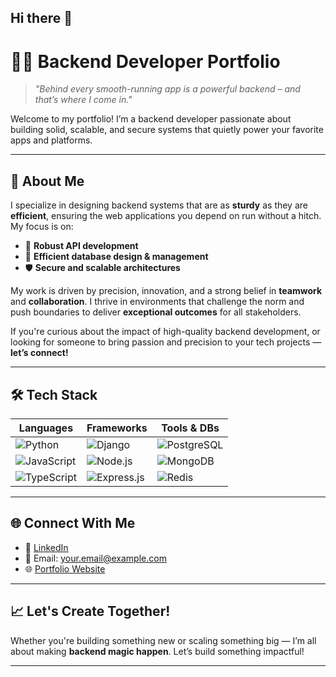 ## Hi there 👋

<!--
**utkarsxrathore/utkarsxrathore** is a ✨ _special_ ✨ repository because its `README.md` (this file) appears on your GitHub profile.

Here are some ideas to get you started:

- 🔭 I’m currently working on ...
- 🌱 I’m currently learning ...
- 👯 I’m looking to collaborate on ...
- 🤔 I’m looking for help with ...
- 💬 Ask me about ...
- 📫 How to reach me: ...
- 😄 Pronouns: ...
- ⚡ Fun fact: ...
-->
# 👨‍💻 Backend Developer Portfolio

> *"Behind every smooth-running app is a powerful backend – and that’s where I come in."*

Welcome to my portfolio! I’m a backend developer passionate about building solid, scalable, and secure systems that quietly power your favorite apps and platforms.

---

## 🚀 About Me

I specialize in designing backend systems that are as **sturdy** as they are **efficient**, ensuring the web applications you depend on run without a hitch. My focus is on:

- 🔄 **Robust API development**
- 🧠 **Efficient database design & management**
- 🛡️ **Secure and scalable architectures**

My work is driven by precision, innovation, and a strong belief in **teamwork** and **collaboration**. I thrive in environments that challenge the norm and push boundaries to deliver **exceptional outcomes** for all stakeholders.

If you're curious about the impact of high-quality backend development, or looking for someone to bring passion and precision to your tech projects — **let’s connect!**

---

## 🛠️ Tech Stack

| Languages | Frameworks | Tools & DBs |
|----------|------------|-------------|
| ![Python](https://img.shields.io/badge/-Python-3776AB?style=for-the-badge&logo=python&logoColor=white) | ![Django](https://img.shields.io/badge/-Django-092E20?style=for-the-badge&logo=django&logoColor=white) | ![PostgreSQL](https://img.shields.io/badge/-PostgreSQL-336791?style=for-the-badge&logo=postgresql&logoColor=white) |
| ![JavaScript](https://img.shields.io/badge/-JavaScript-F7DF1E?style=for-the-badge&logo=javascript&logoColor=black) | ![Node.js](https://img.shields.io/badge/-Node.js-339933?style=for-the-badge&logo=node.js&logoColor=white) | ![MongoDB](https://img.shields.io/badge/-MongoDB-47A248?style=for-the-badge&logo=mongodb&logoColor=white) |
| ![TypeScript](https://img.shields.io/badge/-TypeScript-3178C6?style=for-the-badge&logo=typescript&logoColor=white) | ![Express.js](https://img.shields.io/badge/-Express.js-000000?style=for-the-badge&logo=express&logoColor=white) | ![Redis](https://img.shields.io/badge/-Redis-DC382D?style=for-the-badge&logo=redis&logoColor=white) |

---

## 🌐 Connect With Me

- 💼 [LinkedIn](https://www.linkedin.com/in/yourusername)  
- 📧 Email: your.email@example.com  
- 🌐 [Portfolio Website](https://yourwebsite.com)

---

## 📈 Let's Create Together!

Whether you're building something new or scaling something big — I’m all about making **backend magic happen**. Let’s build something impactful!

---
